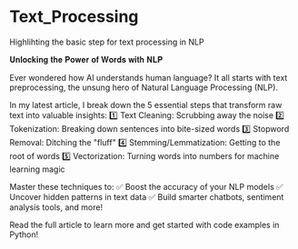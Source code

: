 # Text_Processing
Highlihting the basic step for text processing in NLP

𝐔𝐧𝐥𝐨𝐜𝐤𝐢𝐧𝐠 𝐭𝐡𝐞 𝐏𝐨𝐰𝐞𝐫 𝐨𝐟 𝐖𝐨𝐫𝐝𝐬 𝐰𝐢𝐭𝐡 𝐍𝐋𝐏 

Ever wondered how AI understands human language? It all starts with text preprocessing, the unsung hero of Natural Language Processing (NLP).

In my latest article, I break down the 5 essential steps that transform raw text into valuable insights:
1️⃣ Text Cleaning: Scrubbing away the noise 
2️⃣ Tokenization: Breaking down sentences into bite-sized words 
3️⃣ Stopword Removal: Ditching the "fluff" 
4️⃣ Stemming/Lemmatization: Getting to the root of words 
5️⃣ Vectorization: Turning words into numbers for machine learning magic 

Master these techniques to: 
✅ Boost the accuracy of your NLP models 
✅ Uncover hidden patterns in text data 
✅ Build smarter chatbots, sentiment analysis tools, and more!

Read the full article to learn more and get started with code examples in Python!
